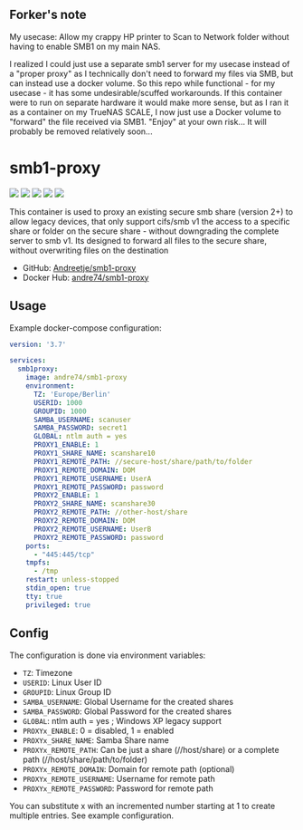 ## Forker's note ##
My usecase: Allow my crappy HP printer to Scan to Network folder without having to enable SMB1 on my main NAS.

I realized I could just use a separate smb1 server for my usecase instead of a "proper proxy" as I technically don't need to forward my files via SMB, but can instead use a docker volume. So this repo while functional - for my usecase - it has some undesirable/scuffed workarounds.
If this container were to run on separate hardware it would make more sense, but as I ran it as a container on my TrueNAS SCALE, I now just use a Docker volume to "forward" the file received via SMB1.
"Enjoy" at your own risk... It will probably be removed relatively soon...


# smb1-proxy #

[![](https://img.shields.io/docker/v/andre74/smb1-proxy?sort=semver)](https://hub.docker.com/r/andre74/smb1-proxy/tags)
[![](https://img.shields.io/docker/pulls/andre74/smb1-proxy)](https://hub.docker.com/r/andre74/smb1-proxy)
[![](https://img.shields.io/docker/stars/andre74/smb1-proxy)](https://hub.docker.com/r/andre74/smb1-proxy)
[![](https://img.shields.io/docker/image-size/andre74/smb1-proxy)](https://hub.docker.com/r/andre74/smb1-proxy)
[![](https://img.shields.io/docker/cloud/build/andre74/smb1-proxy)](https://hub.docker.com/r/andre74/smb1-proxy/builds)

This container is used to proxy an existing secure smb share (version 2+) to allow legacy devices, that only support cifs/smb v1 the access to a specific share or folder on the secure share - without downgrading the complete server to smb v1. Its designed to forward all files to the secure share, without overwriting files on the destination

* GitHub: [Andreetje/smb1-proxy](https://github.com/Andreetje/smb1-proxy)
* Docker Hub: [andre74/smb1-proxy](https://hub.docker.com/repository/docker/andre74/smb1-proxy)

## Usage ##

Example docker-compose configuration:

```yml
version: '3.7'

services:
  smb1proxy:
    image: andre74/smb1-proxy
    environment:
      TZ: 'Europe/Berlin'
      USERID: 1000
      GROUPID: 1000
      SAMBA_USERNAME: scanuser
      SAMBA_PASSWORD: secret1
      GLOBAL: ntlm auth = yes
      PROXY1_ENABLE: 1
      PROXY1_SHARE_NAME: scanshare10
      PROXY1_REMOTE_PATH: //secure-host/share/path/to/folder
      PROXY1_REMOTE_DOMAIN: DOM
      PROXY1_REMOTE_USERNAME: UserA
      PROXY1_REMOTE_PASSWORD: password
      PROXY2_ENABLE: 1
      PROXY2_SHARE_NAME: scanshare30
      PROXY2_REMOTE_PATH: //other-host/share
      PROXY2_REMOTE_DOMAIN: DOM
      PROXY2_REMOTE_USERNAME: UserB
      PROXY2_REMOTE_PASSWORD: password
    ports:
      - "445:445/tcp"
    tmpfs:
      - /tmp
    restart: unless-stopped
    stdin_open: true
    tty: true
    privileged: true
```

## Config ##

The configuration is done via environment variables:

- `TZ`: Timezone
- `USERID`: Linux User ID
- `GROUPID`: Linux Group ID
- `SAMBA_USERNAME`: Global Username for the created shares
- `SAMBA_PASSWORD`: Global Password for the created shares
- `GLOBAL`: ntlm auth = yes ; Windows XP legacy support
- `PROXYx_ENABLE`: 0 = disabled, 1 = enabled
- `PROXYx_SHARE_NAME`: Samba Share name
- `PROXYx_REMOTE_PATH`: Can be just a share (//host/share) or a complete path (//host/share/path/to/folder)
- `PROXYx_REMOTE_DOMAIN`: Domain for remote path (optional)
- `PROXYx_REMOTE_USERNAME`: Username for remote path
- `PROXYx_REMOTE_PASSWORD`: Password for remote path

You can substitute x with an incremented number starting at 1 to create multiple entries. See example configuration.
